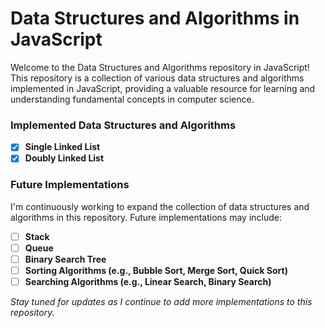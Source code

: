 # Data Structures and Algorithms in JavaScript

Welcome to the Data Structures and Algorithms repository in JavaScript! This repository is a collection of various 
data structures and algorithms implemented in JavaScript, providing a valuable resource for learning and understanding 
fundamental concepts in computer science.

### Implemented Data Structures and Algorithms
- [x] **Single Linked List**
- [x] **Doubly Linked List**

### Future Implementations
I'm continuously working to expand the collection of data structures 
and algorithms in this repository. Future implementations may include:

- [ ] **Stack**
- [ ] **Queue**
- [ ] **Binary Search Tree**
- [ ] **Sorting Algorithms (e.g., Bubble Sort, Merge Sort, Quick Sort)**
- [ ] **Searching Algorithms (e.g., Linear Search, Binary Search)**

*Stay tuned for updates as I continue to add more implementations to this repository.*

